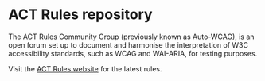 # ACT Rules repository

The ACT Rules Community Group (previously known as Auto-WCAG), is an open forum set up to document and harmonise the interpretation of W3C accessibility standards, such as WCAG and WAI-ARIA, for testing purposes.

Visit the [ACT Rules website](https://auto-wcag.github.io/auto-wcag/) for the latest rules.